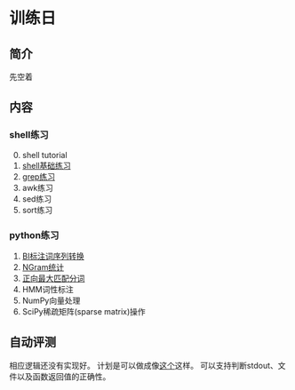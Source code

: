 训练日
=====

简介
----

先空着

内容
----

### shell练习

0. shell tutorial
1. [shell基础练习](https://github.com/Oneplus/scir-training-day/tree/master/1-shell-practice/1-fundamental-of-shell)
2. [grep练习](https://github.com/Oneplus/scir-training-day/tree/master/1-shell-practice/2-learn-to-grep)
3. awk练习
4. sed练习
5. sort练习

### python练习

1. [BI标注词序列转换](https://github.com/Oneplus/scir-training-day/tree/master/2-python-practice/1-bi-label-to-words)
2. [NGram统计](https://github.com/Oneplus/scir-training-day/tree/master/2-python-practice/2-ngram-count)
3. [正向最大匹配分词](https://github.com/Oneplus/scir-training-day/tree/master/2-python-practice/3-max-matching-word-segmentation)
4. HMM词性标注
5. NumPy向量处理
6. SciPy稀疏矩阵(sparse matrix)操作

自动评测
-------

相应逻辑还没有实现好。
计划是可以做成像[这个](https://github.com/Oneplus/scir-training-day/blob/master/1-shell-practice/1-fundamental-of-shell/run.py)这样。
可以支持判断stdout、文件以及函数返回值的正确性。
